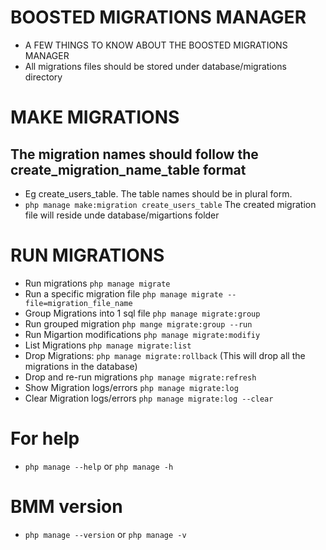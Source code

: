 # BOOSTED MIGRATIONS MANAGER
- A FEW THINGS TO KNOW ABOUT THE BOOSTED MIGRATIONS MANAGER
- All migrations files should be stored under database/migrations directory

# MAKE MIGRATIONS
## The migration names should follow the create_migration_name_table format
- Eg create_users_table. The table names should be in plural form.
- `php manage make:migration create_users_table`
The created migration file will reside unde database/migartions folder
# RUN MIGRATIONS
- Run migrations `php manage migrate`
- Run a specific migration file `php manage migrate --file=migration_file_name`
- Group Migrations into 1 sql file  `php manage migrate:group`    
- Run grouped migration           `php mange migrate:group --run`
- Run Migartion modifications     `php manage migrate:modifiy`
- List Migrations                 `php manage migrate:list`
- Drop Migrations:                `php manage migrate:rollback` (This will drop all the migrations in the database)
- Drop and re-run migrations      `php manage migrate:refresh`
- Show Migration logs/errors     `php manage migrate:log`
- Clear Migration logs/errors     `php manage migrate:log --clear`

# For help
- `php manage --help` or `php manage -h`

# BMM version
- `php manage --version` or `php manage -v`
